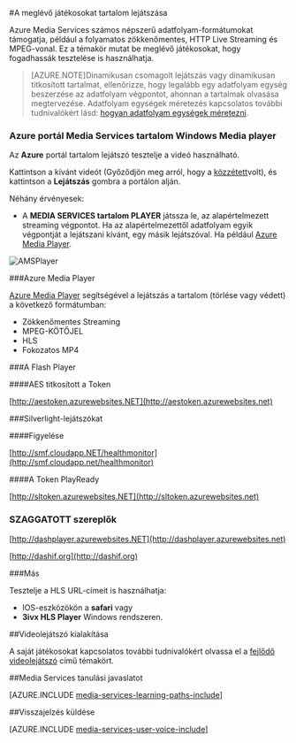 <properties 
    pageTitle="A lejátszás a tartalom |} Microsoft Azure" 
    description="Ez a témakör felsorolja a meglévő játékosokat, hogy is használhatja a lejátszás a tartalmakat." 
    services="media-services" 
    documentationCenter="" 
    authors="Juliako" 
    manager="erikre" 
    editor=""/>

<tags 
    ms.service="media-services" 
    ms.workload="media" 
    ms.tgt_pltfrm="na" 
    ms.devlang="na" 
    ms.topic="article" 
    ms.date="10/12/2016" 
    ms.author="juliako"/>


#<a name="playing-your-content-with-existing-players"></a>A meglévő játékosokat tartalom lejátszása

Azure Media Services számos népszerű adatfolyam-formátumokat támogatja, például a folyamatos zökkenőmentes, HTTP Live Streaming és MPEG-vonal. Ez a témakör mutat be meglévő játékosokat, hogy fogadhassák tesztelése is használhatja.

>[AZURE.NOTE]Dinamikusan csomagolt lejátszás vagy dinamikusan titkosított tartalmat, ellenőrizze, hogy legalább egy adatfolyam egység beszerzése az adatfolyam végpontot, ahonnan a tartalmak olvasása megtervezése. Adatfolyam egységek méretezés kapcsolatos további tudnivalókért lásd: [hogyan adatfolyam egységek méretezni](media-services-portal-manage-streaming-endpoints.md).

### <a name="the-azure-portal-media-services-content-player"></a>Azure portál Media Services tartalom Windows Media player

Az **Azure** portál tartalom lejátszó tesztelje a videó használható.

Kattintson a kívánt videót (Győződjön meg arról, hogy a [közzétett](media-services-portal-publish.md)volt), és kattintson a **Lejátszás** gombra a portálon alján.

Néhány érvényesek:

- A **MEDIA SERVICES tartalom PLAYER** játssza le, az alapértelmezett streaming végpontot. Ha az alapértelmezettől adatfolyam egyik végpontját a lejátszani kívánt, egy másik lejátszóval. Ha például [Azure Media Player](http://amsplayer.azurewebsites.net/azuremediaplayer.html).


![AMSPlayer][AMSPlayer]

###<a name="azure-media-player"></a>Azure Media Player

[Azure Media Player](http://amsplayer.azurewebsites.net/azuremediaplayer.html) segítségével a lejátszás a tartalom (törlése vagy védett) a következő formátumban:

- Zökkenőmentes Streaming
- MPEG-KÖTŐJEL
- HLS
- Fokozatos MP4


###<a name="flash-player"></a>A Flash Player

####<a name="aes-encrypted-with-token"></a>AES titkosított a Token

[http://aestoken.azurewebsites.NET](http://aestoken.azurewebsites.net)

###<a name="silverlight-players"></a>Silverlight-lejátszókat

####<a name="monitoring"></a>Figyelése

[http://smf.cloudapp.NET/healthmonitor](http://smf.cloudapp.net/healthmonitor)

####<a name="playready-with-token"></a>A Token PlayReady

[http://sltoken.azurewebsites.NET](http://sltoken.azurewebsites.net)

### <a name="dash-players"></a>SZAGGATOTT szereplők

[http://dashplayer.azurewebsites.NET](http://dashplayer.azurewebsites.net)

[http://dashif.org](http://dashif.org)

###<a name="other"></a>Más

Tesztelje a HLS URL-címeit is használhatja:

- IOS-eszközökön a **safari** vagy
- **3ivx HLS Player** Windows rendszeren.

##<a name="developing-video-players"></a>Videolejátszó kialakítása

A saját játékosokat kapcsolatos további tudnivalókért olvassa el a [fejlődő videolejátszó](media-services-develop-video-players.md) című témakört.




##<a name="media-services-learning-paths"></a>Media Services tanulási javaslatot

[AZURE.INCLUDE [media-services-learning-paths-include](../../includes/media-services-learning-paths-include.md)]

##<a name="provide-feedback"></a>Visszajelzés küldése

[AZURE.INCLUDE [media-services-user-voice-include](../../includes/media-services-user-voice-include.md)]


[AMSPlayer]: ./media/media-services-playback-content-with-existing-players/media-services-portal-player.png
